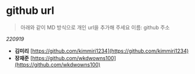 # github url
> 아래와 같이 MD 방식으로 개인 url을 추가해 주세요
> 이름: github 주소

_220919_

* **김미리** [https://github.com/kimmiri1234](https://github.com/kimmiri1234)
* **장재준** [https://github.com/wkdwowns100](https://github.com/wkdwowns100)
